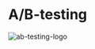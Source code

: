 # A/B-testing

![ab-testing-logo](https://raw.githubusercontent.com/mihir-workspace/ab-testing/main/assets/abtest_logo.png)